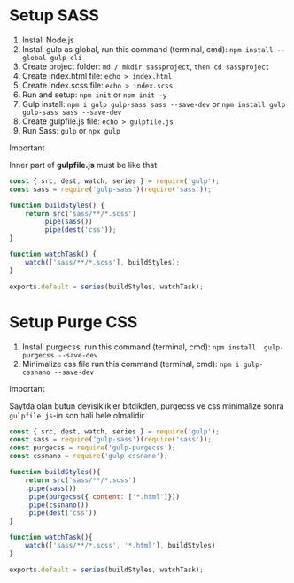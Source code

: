 #  Setup SASS
1. Install Node.js
2. Install gulp as global, run this command (terminal, cmd): `npm install --global gulp-cli`
3. Create project folder: `md / mkdir sassproject`, `then cd sassproject`
4. Create index.html file: `echo > index.html`
5. Create index.scss file: `echo > index.scss`
6. Run and setup: `npm init` or `npm init -y`
7. Gulp install: `npm i gulp gulp-sass sass --save-dev` or `npm install gulp gulp-sass sass --save-dev`
8. Create gulpfile.js file: `echo > gulpfile.js`
9. Run Sass: `gulp` or `npx gulp`


> [!IMPORTANT]
> Inner part of **gulpfile.js** must be like that
```javascript
const { src, dest, watch, series } = require('gulp');
const sass = require('gulp-sass')(require('sass'));

function buildStyles() {
    return src('sass/**/*.scss')
        .pipe(sass())
        .pipe(dest('css'));
}

function watchTask() {
    watch(['sass/**/*.scss'], buildStyles);
}

exports.default = series(buildStyles, watchTask);

```


# Setup Purge CSS
1. Install purgecss, run this command (terminal, cmd): `npm install  gulp-purgecss --save-dev`
2. Minimalize css file run this command (terminal, cmd): `npm i gulp-cssnano --save-dev` 

> [!IMPORTANT]
> Saytda olan butun deyisiklikler bitdikden, purgecss ve css minimalize sonra `gulpfile.js`-in son hali bele olmalidir
```javascript
const { src, dest, watch, series } = require('gulp');
const sass = require('gulp-sass')(require('sass'));
const purgecss = require('gulp-purgecss');
const cssnano = require('gulp-cssnano');

function buildStyles(){
    return src('sass/**/*.scss')
    .pipe(sass())
    .pipe(purgecss({ content: ['*.html']}))
    .pipe(cssnano())
    .pipe(dest('css'))
}

function watchTask(){
    watch(['sass/**/*.scss', '*.html'], buildStyles)
}

exports.default = series(buildStyles, watchTask);

```
